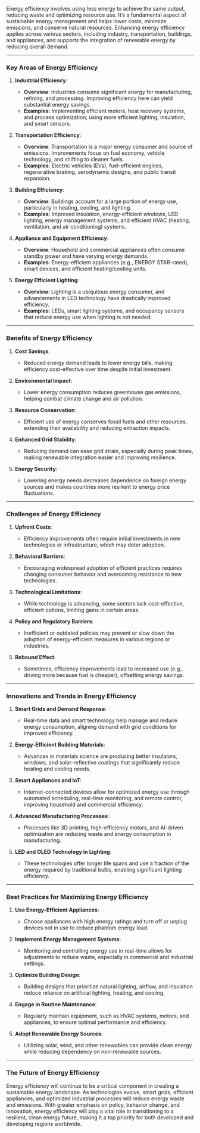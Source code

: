 Energy efficiency involves using less energy to achieve the same output, reducing waste and optimizing resource use. It’s a fundamental aspect of sustainable energy management and helps lower costs, minimize emissions, and conserve natural resources. Enhancing energy efficiency applies across various sectors, including industry, transportation, buildings, and appliances, and supports the integration of renewable energy by reducing overall demand.

---

### Key Areas of Energy Efficiency

1. **Industrial Efficiency**:
   - **Overview**: Industries consume significant energy for manufacturing, refining, and processing. Improving efficiency here can yield substantial energy savings.
   - **Examples**: Implementing efficient motors, heat recovery systems, and process optimization; using more efficient lighting, insulation, and smart sensors.

2. **Transportation Efficiency**:
   - **Overview**: Transportation is a major energy consumer and source of emissions. Improvements focus on fuel economy, vehicle technology, and shifting to cleaner fuels.
   - **Examples**: Electric vehicles (EVs), fuel-efficient engines, regenerative braking, aerodynamic designs, and public transit expansion.

3. **Building Efficiency**:
   - **Overview**: Buildings account for a large portion of energy use, particularly in heating, cooling, and lighting.
   - **Examples**: Improved insulation, energy-efficient windows, LED lighting, energy management systems, and efficient HVAC (heating, ventilation, and air conditioning) systems.

4. **Appliance and Equipment Efficiency**:
   - **Overview**: Household and commercial appliances often consume standby power and have varying energy demands.
   - **Examples**: Energy-efficient appliances (e.g., ENERGY STAR-rated), smart devices, and efficient heating/cooling units.

5. **Energy Efficient Lighting**:
   - **Overview**: Lighting is a ubiquitous energy consumer, and advancements in LED technology have drastically improved efficiency.
   - **Examples**: LEDs, smart lighting systems, and occupancy sensors that reduce energy use when lighting is not needed.

---

### Benefits of Energy Efficiency

1. **Cost Savings**:
   - Reduced energy demand leads to lower energy bills, making efficiency cost-effective over time despite initial investment.

2. **Environmental Impact**:
   - Lower energy consumption reduces greenhouse gas emissions, helping combat climate change and air pollution.

3. **Resource Conservation**:
   - Efficient use of energy conserves fossil fuels and other resources, extending their availability and reducing extraction impacts.

4. **Enhanced Grid Stability**:
   - Reducing demand can ease grid strain, especially during peak times, making renewable integration easier and improving resilience.

5. **Energy Security**:
   - Lowering energy needs decreases dependence on foreign energy sources and makes countries more resilient to energy price fluctuations.

---

### Challenges of Energy Efficiency

1. **Upfront Costs**:
   - Efficiency improvements often require initial investments in new technologies or infrastructure, which may deter adoption.

2. **Behavioral Barriers**:
   - Encouraging widespread adoption of efficient practices requires changing consumer behavior and overcoming resistance to new technologies.

3. **Technological Limitations**:
   - While technology is advancing, some sectors lack cost-effective, efficient options, limiting gains in certain areas.

4. **Policy and Regulatory Barriers**:
   - Inefficient or outdated policies may prevent or slow down the adoption of energy-efficient measures in various regions or industries.

5. **Rebound Effect**:
   - Sometimes, efficiency improvements lead to increased use (e.g., driving more because fuel is cheaper), offsetting energy savings.

---

### Innovations and Trends in Energy Efficiency

1. **Smart Grids and Demand Response**:
   - Real-time data and smart technology help manage and reduce energy consumption, aligning demand with grid conditions for improved efficiency.

2. **Energy-Efficient Building Materials**:
   - Advances in materials science are producing better insulators, windows, and solar-reflective coatings that significantly reduce heating and cooling needs.

3. **Smart Appliances and IoT**:
   - Internet-connected devices allow for optimized energy use through automated scheduling, real-time monitoring, and remote control, improving household and commercial efficiency.

4. **Advanced Manufacturing Processes**:
   - Processes like 3D printing, high-efficiency motors, and AI-driven optimization are reducing waste and energy consumption in manufacturing.

5. **LED and OLED Technology in Lighting**:
   - These technologies offer longer life spans and use a fraction of the energy required by traditional bulbs, enabling significant lighting efficiency.

---

### Best Practices for Maximizing Energy Efficiency

1. **Use Energy-Efficient Appliances**:
   - Choose appliances with high energy ratings and turn off or unplug devices not in use to reduce phantom energy load.

2. **Implement Energy Management Systems**:
   - Monitoring and controlling energy use in real-time allows for adjustments to reduce waste, especially in commercial and industrial settings.

3. **Optimize Building Design**:
   - Building designs that prioritize natural lighting, airflow, and insulation reduce reliance on artificial lighting, heating, and cooling.

4. **Engage in Routine Maintenance**:
   - Regularly maintain equipment, such as HVAC systems, motors, and appliances, to ensure optimal performance and efficiency.

5. **Adopt Renewable Energy Sources**:
   - Utilizing solar, wind, and other renewables can provide clean energy while reducing dependency on non-renewable sources.

---

### The Future of Energy Efficiency

Energy efficiency will continue to be a critical component in creating a sustainable energy landscape. As technologies evolve, smart grids, efficient appliances, and optimized industrial processes will reduce energy waste and emissions. With greater emphasis on policy, behavior change, and innovation, energy efficiency will play a vital role in transitioning to a resilient, clean energy future, making it a top priority for both developed and developing regions worldwide.